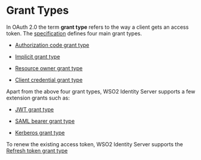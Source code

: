 # Grant Types

In OAuth 2.0 the term **grant type** refers to the way a client gets an access token.
The [specification](https://tools.ietf.org/html/rfc6749) defines four main grant types.

- [Authorization code grant type](../authorization-code-grant)

- [Implicit grant type](../implicit-grant)

- [Resource owner grant type](../resource-owner-grant)

- [Client credential grant type](../client-credential-grant)


Apart from the above four grant types, WSO2 Identity Server supports a few extension grants such as:

- [JWT grant type](..jwt-bearer-grant-type)

- [SAML bearer grant type](../saml2-bearer-assertion-profile)

- [Kerberos grant type](../kerberos-grant)


To renew the existing access token, WSO2 Identity Server supports the [Refresh token grant type](refresh-token-grant.md)

